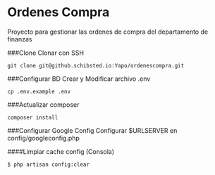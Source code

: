 # Ordenes Compra

Proyecto para gestionar las ordenes de compra del departamento de finanzas

###Clone
Clonar con SSH

```
git clone git@github.schibsted.io:Yapo/ordenescompra.git
```

###Configurar BD
Crear y Modificar archivo .env
```
cp .env.example .env
```

###Actualizar composer
```
composer install
```

###Configurar Google Config
Configurar $URLSERVER en config/googleconfig.php

####Limpiar cache config (Consola)
```
$ php artisan config:clear
```
